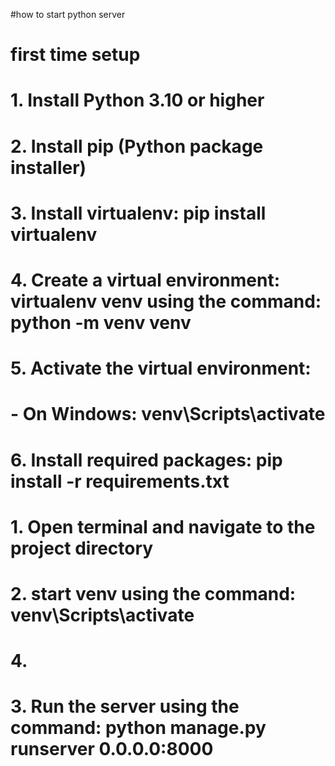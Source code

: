 #how to start python server 
# first time setup
# 1. Install Python 3.10 or higher
# 2. Install pip (Python package installer)
# 3. Install virtualenv: pip install virtualenv
# 4. Create a virtual environment: virtualenv venv using the command: python -m venv venv
# 5. Activate the virtual environment:
#    - On Windows: venv\Scripts\activate
# 6. Install required packages: pip install -r requirements.txt


# 1. Open terminal and navigate to the project directory
# 2. start venv using the command: venv\Scripts\activate
# 4.
# 3. Run the server using the command: python manage.py runserver 0.0.0.0:8000




